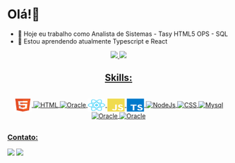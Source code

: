 # Olá!👋

- 🔭 Hoje eu trabalho como Analista de Sistemas - Tasy HTML5 OPS - SQL
- 🌱 Estou aprendendo atualmente Typescript e React

<div align="center">
  <a href="https://github.com/davidasteixeira">
  <img height="180em" src="https://github-readme-stats.vercel.app/api?username=davidasteixeira&show_icons=true&theme=dark&include_all_commits=true&count_private=true"/>
  <img height="180em" src="https://github-readme-stats.vercel.app/api/top-langs/?username=davidasteixeira&layout=compact&langs_count=7&theme=dark"/>
</div>
  

<h2 align="center">Skills:</h2>
<div style="display: inline_block" align="center"><br>
  <img align="center" alt="HTML" height="30" width="40" src="https://raw.githubusercontent.com/devicons/devicon/master/icons/html5/html5-original.svg">
  <img align="center" alt="HTML" height="30" width="40" src="https://cdn.jsdelivr.net/gh/devicons/devicon/icons/css3/css3-original-wordmark.svg">
  <img align="center" alt="Oracle" height="30" width="40" src="https://cdn.jsdelivr.net/gh/devicons/devicon/icons/bootstrap/bootstrap-original-wordmark.svg">
  <img align="center" alt="React" height="30" width="40" src="https://raw.githubusercontent.com/devicons/devicon/master/icons/react/react-original.svg">
  <img align="center" alt="Js" height="30" width="40" src="https://raw.githubusercontent.com/devicons/devicon/master/icons/javascript/javascript-plain.svg">
  <img align="center" alt="Ts" height="30" width="40" src="https://raw.githubusercontent.com/devicons/devicon/master/icons/typescript/typescript-plain.svg">
  <img align="center" alt="NodeJs" height="70" width="80" src="https://cdn.jsdelivr.net/gh/devicons/devicon/icons/nodejs/nodejs-original-wordmark.svg">    
  <img align="center" alt="CSS" height="50" width="60" src="https://cdn.jsdelivr.net/gh/devicons/devicon/icons/docker/docker-original.svg">
  <img align="center" alt="Mysql" height="40" width="50" src="https://cdn.jsdelivr.net/gh/devicons/devicon/icons/mysql/mysql-original-wordmark.svg">
  <img align="center" alt="Oracle" height="40" width="50" src="https://cdn.jsdelivr.net/gh/devicons/devicon/icons/oracle/oracle-original.svg">
  <img align="center" alt="Oracle" height="40" width="50" src="https://cdn.jsdelivr.net/gh/devicons/devicon/icons/mongodb/mongodb-original-wordmark.svg">
</div>
  
  ##
  
  ### Contato:
  <div>
    <a href="https://www.linkedin.com/in/davidasteixeira" target="_blank"><img src="https://img.shields.io/badge/-LinkedIn-%230077B5?style=for-the-badge&logo=linkedin&logoColor=white" target="_blank"></a>
     <a href = "mailto:davidasteixeira@gmail.com"><img src="https://img.shields.io/badge/-Gmail-%23333?style=for-the-badge&logo=gmail&logoColor=white" target="_blank"></a>
  </div>
